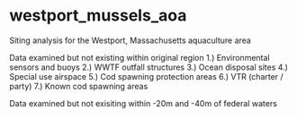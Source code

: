 # westport_mussels_aoa
Siting analysis for the Westport, Massachusetts aquaculture area

Data examined but not existing within original region
1.) Environmental sensors and buoys
2.) WWTF outfall structures
3.) Ocean disposal sites
4.) Special use airspace
5.) Cod spawning protection areas
6.) VTR (charter / party)
7.) Known cod spawning areas

Data examined but not exisiting within -20m and -40m of federal waters
